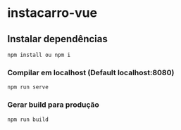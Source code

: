# instacarro-vue

## Instalar dependências
```
npm install ou npm i
```

### Compilar em localhost (Default localhost:8080)
```
npm run serve
```

### Gerar build para produção
```
npm run build
```
